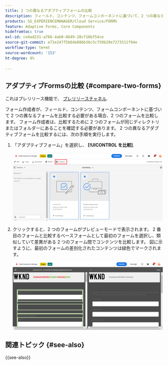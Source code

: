 ```yaml
---
title: 2 つの異なるアダプティブフォームの比較
description: フィールド、コンテンツ、フォームコンポーネントに基づいて、2 つの異なるフォームを比較します。
products: SG_EXPERIENCEMANAGER/Cloud Service/FORMS
feature: Adaptive Forms, Core Components
hidefromtoc: true
exl-id: ce4ad231-a766-4ab0-8649-20cf16bf54ce
source-git-commit: e71e247f5b6de806b36c5c759b29e7273511f94e
workflow-type: tm+mt
source-wordcount: '153'
ht-degree: 9%

---
```


## アダプティブFormsの比較 {#compare-two-forms}

<span class="preview"> これはプレリリース機能で、 [プレリリースチャネル](https://experienceleague.adobe.com/docs/experience-manager-cloud-service/content/release-notes/prerelease.html?lang=ja?cloud-environments). </span>

フォーム作成者が、フィールド、コンテンツ、フォームコンポーネントに基づいて 2 つの異なるフォームを比較する必要がある場合、2 つのフォームを比較します。 フォーム作成者は、比較するために 2 つのフォームが同じディレクトリまたはフォルダーにあることを確認する必要があります。 2 つの異なるアダプティブフォームを比較するには、次の手順を実行します。

1. 「アダプティブフォーム」を選択し、 **[!UICONTROL を比較]**.

   ![アダプティブフォームの比較](compare-two-forms.png)

1. クリックすると、2 つのフォームがプレビューモードで表示されます。 2 番目のフォームと比較するベースフォームとして最初のフォームを選択し、類似していて差異がある 2 つのフォーム間でコンテンツを比較します。 図に示すように、最初のフォームの差別化されたコンテンツは緑色でマークされます。

   ![比較されたフォーム](compared-forms.png)

## 関連トピック {#see-also}

{{see-also}}

